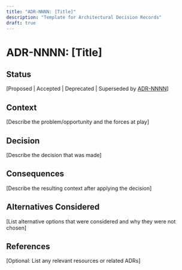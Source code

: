 ```yaml
---
title: "ADR-NNNN: [Title]"
description: "Template for Architectural Decision Records"
draft: true
---
```


# ADR-NNNN: [Title]

## Status
[Proposed | Accepted | Deprecated | Superseded by [ADR-NNNN](./ADR-NNNN.md)]

## Context
[Describe the problem/opportunity and the forces at play]

## Decision
[Describe the decision that was made]

## Consequences
[Describe the resulting context after applying the decision]

## Alternatives Considered
[List alternative options that were considered and why they were not chosen]

## References
[Optional: List any relevant resources or related ADRs]